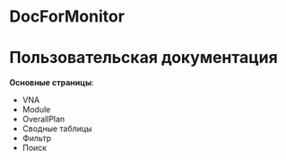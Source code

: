 # DocForMonitor

# Пользовательская документация

**Основные страницы**:
* VNA
* Module
* OverallPlan
* Сводные таблицы
* Фильтр
* Поиск


